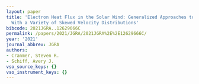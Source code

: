 ```yaml
---
layout: paper
title: 'Electron Heat Flux in the Solar Wind: Generalized Approaches to Fluid Transport
  With a Variety of Skewed Velocity Distributions'
bibcode: 2021JGRA..12629666C
permalink: /papers/2021/JGRA/2021JGRA%2E%2E12629666C/
year: '2021'
journal_abbrev: JGRA
authors:
- Cranmer, Steven R.
- Schiff, Avery J.
vso_source_keys: {}
vso_instrument_keys: {}
---
```

